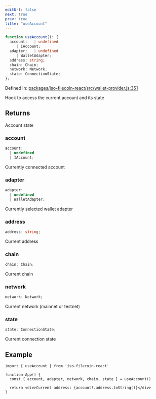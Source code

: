```yaml
---
editUrl: false
next: true
prev: true
title: "useAccount"
---
```


```ts
function useAccount(): {
  account:   | undefined
     | IAccount;
  adapter:   | undefined
     | WalletAdapter;
  address: string;
  chain: Chain;
  network: Network;
  state: ConnectionState;
};
```

Defined in: [packages/iso-filecoin-react/src/wallet-provider.js:351](https://github.com/hugomrdias/filecoin/blob/main/packages/iso-filecoin-react/src/wallet-provider.js#L351)

Hook to access the current account and its state

## Returns

Account state

### account

```ts
account: 
  | undefined
  | IAccount;
```

Currently connected account

### adapter

```ts
adapter: 
  | undefined
  | WalletAdapter;
```

Currently selected wallet adapter

### address

```ts
address: string;
```

Current address

### chain

```ts
chain: Chain;
```

Current chain

### network

```ts
network: Network;
```

Current network (mainnet or testnet)

### state

```ts
state: ConnectionState;
```

Current connection state

## Example

```tsx twoslash
import { useAccount } from 'iso-filecoin-react'

function App() {
  const { account, adapter, network, chain, state } = useAccount()

  return <div>Current address: {account?.address.toString()}</div>
}
```
